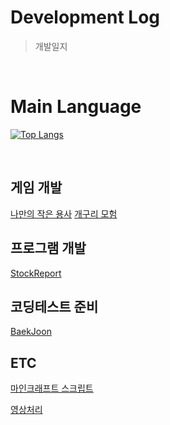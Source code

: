 # Development Log
> 개발일지

<br>

# Main Language
[![Top Langs](https://github-readme-stats.vercel.app/api/top-langs/?username=yohan050605)](https://github.com/anuraghazra/github-readme-stats)

<br>

## 게임 개발
[나만의 작은 용사](https://github.com/hhcczz/Idle-Game)
[개구리 모험](https://github.com/hhcczz/JumpGame)

## 프로그램 개발
[StockReport](https://github.com/hhcczz/StockReport)

## 코딩테스트 준비
[BaekJoon](https://github.com/hhcczz/BaekJoon)

## ETC
[마인크래프트 스크립트](https://github.com/hhcczz/MinecraftSkript)

[영상처리](https://github.com/hhcczz/IP2024)

